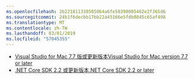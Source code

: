 ```yaml
---
ms.openlocfilehash: 2b221811338585064a6fe58398005462e2f365d6
ms.sourcegitcommit: 24b1f6decbb17bb22a45166e5fdb0845c65af498
ms.translationtype: MT
ms.contentlocale: zh-TW
ms.lasthandoff: 03/01/2019
ms.locfileid: "57045355"
---
```

* [<span data-ttu-id="b3112-101">Visual Studio for Mac 7.7 版或更新版本</span><span class="sxs-lookup"><span data-stu-id="b3112-101">Visual Studio for Mac version 7.7 or later</span></span>](https://www.visualstudio.com/downloads/)
* [<span data-ttu-id="b3112-102">.NET Core SDK 2.2 或更新版本</span><span class="sxs-lookup"><span data-stu-id="b3112-102">.NET Core SDK 2.2 or later</span></span>](https://www.microsoft.com/net/download/all)
